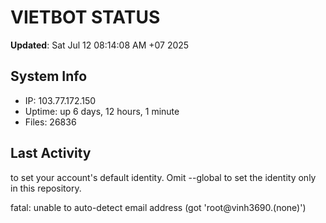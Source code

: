 # VIETBOT STATUS
**Updated**: Sat Jul 12 08:14:08 AM +07 2025

## System Info
- IP: 103.77.172.150
- Uptime: up 6 days, 12 hours, 1 minute
- Files: 26836

## Last Activity

to set your account's default identity.
Omit --global to set the identity only in this repository.

fatal: unable to auto-detect email address (got 'root@vinh3690.(none)')
